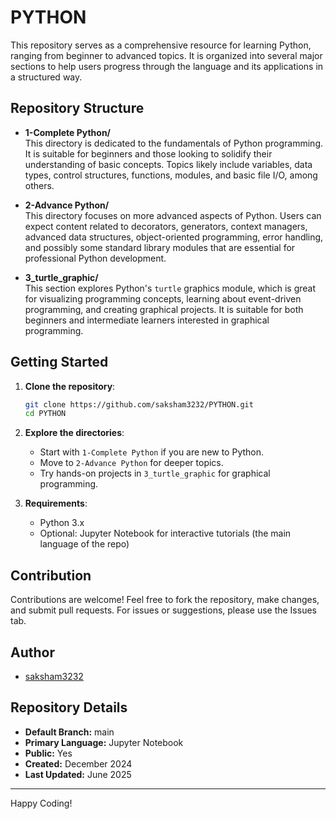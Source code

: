 # PYTHON

This repository serves as a comprehensive resource for learning Python, ranging from beginner to advanced topics. It is organized into several major sections to help users progress through the language and its applications in a structured way.

## Repository Structure

- **1-Complete Python/**  
  This directory is dedicated to the fundamentals of Python programming. It is suitable for beginners and those looking to solidify their understanding of basic concepts. Topics likely include variables, data types, control structures, functions, modules, and basic file I/O, among others.

- **2-Advance Python/**  
  This directory focuses on more advanced aspects of Python. Users can expect content related to decorators, generators, context managers, advanced data structures, object-oriented programming, error handling, and possibly some standard library modules that are essential for professional Python development.

- **3_turtle_graphic/**  
  This section explores Python's `turtle` graphics module, which is great for visualizing programming concepts, learning about event-driven programming, and creating graphical projects. It is suitable for both beginners and intermediate learners interested in graphical programming.

## Getting Started

1. **Clone the repository**:
   ```bash
   git clone https://github.com/saksham3232/PYTHON.git
   cd PYTHON
   ```

2. **Explore the directories**:
   - Start with `1-Complete Python` if you are new to Python.
   - Move to `2-Advance Python` for deeper topics.
   - Try hands-on projects in `3_turtle_graphic` for graphical programming.

3. **Requirements**:
   - Python 3.x
   - Optional: Jupyter Notebook for interactive tutorials (the main language of the repo)

## Contribution

Contributions are welcome! Feel free to fork the repository, make changes, and submit pull requests. For issues or suggestions, please use the Issues tab.

## Author

- [saksham3232](https://github.com/saksham3232)

## Repository Details

- **Default Branch:** main  
- **Primary Language:** Jupyter Notebook  
- **Public:** Yes  
- **Created:** December 2024  
- **Last Updated:** June 2025  

---

Happy Coding!

